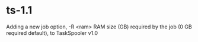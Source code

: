 # ts-1.1
Adding a new job option, -R &lt;ram> RAM size (GB) required by the job (0 GB required default), to TaskSpooler v1.0
